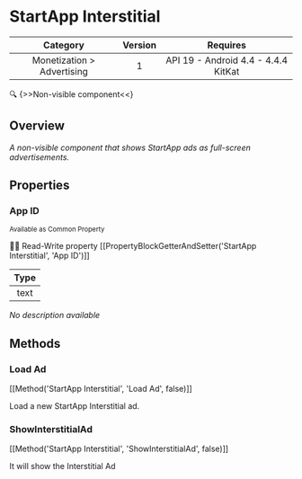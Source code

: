 # StartApp Interstitial

| Category | Version | Requires |
|:--------:|:-------:|:--------:|
|Monetization > Advertising|1|API 19 - Android 4.4 - 4.4.4 KitKat|

:mag: {>>Non-visible component<<}

## Overview

_A non-visible component that shows StartApp ads as full-screen advertisements._

## Properties

### App ID

<small>Available as Common Property</small>

:eyes::pencil: Read-Write property
[[PropertyBlockGetterAndSetter('StartApp Interstitial', 'App ID')]]

| Type |
|:----:|
|text|

_No description available_

## Methods

### Load Ad



[[Method('StartApp Interstitial', 'Load Ad', false)]]

Load a new StartApp Interstitial ad.

### ShowInterstitialAd



[[Method('StartApp Interstitial', 'ShowInterstitialAd', false)]]

It will show the Interstitial Ad